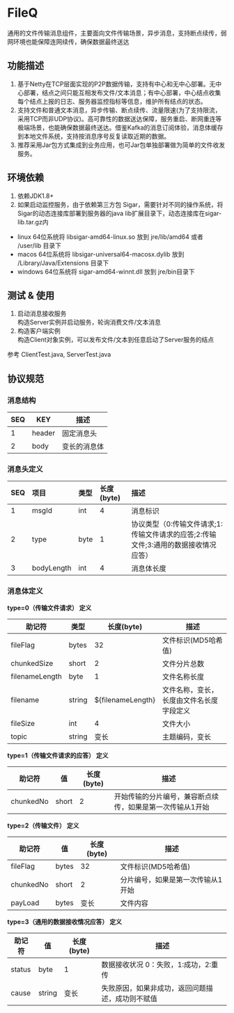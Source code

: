 # FileQ
通用的文件传输消息组件，主要面向文件传输场景，异步消息，支持断点续传，弱网环境也能保障连网续传，确保数据最终送达

## 功能描述
1. 基于Netty在TCP层面实现的P2P数据传输，支持有中心和无中心部署。无中心部署，结点之间只能互相发布文件/文本消息；有中心部署，中心结点收集每个结点上报的日志、服务器监控指标等信息，维护所有结点的状态。
2. 支持文件和普通文本消息，异步传输、断点续传、流量限速(为了支持限流，采用TCP而非UDP协议)。高可靠性的数据送达保障，服务重启、断网重连等极端场景，也能确保数据最终送达。借鉴Kafka的消息订阅体验，消息体缓存到本地文件系统，支持按消息序号反复读取近期的数据。
3. 推荐采用Jar包方式集成到业务应用，也可Jar包单独部署做为简单的文件收发服务。

## 环境依赖
1. 依赖JDK1.8+
2. 如果启动监控服务，由于依赖第三方包 Sigar，需要针对不同的操作系统，将Sigar的动态连接库部署到服务器的java lib扩展目录下，动态连接库在sigar-lib.tar.gz内

- linux   64位系统将  libsigar-amd64-linux.so 放到 jre/lib/amd64 或者 /user/lib 目录下
- macos   64位系统将  libsigar-universal64-macosx.dylib 放到 /Library/Java/Extensions 目录下
- windows 64位系统将  sigar-amd64-winnt.dll 放到 jre/bin目录下

## 测试 & 使用
1. 启动消息接收服务  
构造Server实例并启动服务，轮询消费文件/文本消息  
2. 构造客户端实例  
构造Client对象实例，可以发布文件/文本到任意启动了Server服务的结点  

参考 ClientTest.java, ServerTest.java

## 协议规范
### 消息结构


|SEQ|KEY|描述|
|------|------|------|
|1 |header|固定消息头|
|2 |body|变长的消息体|

### 消息头定义

|SEQ|项目|类型|长度(byte)|描述|
|:--|:--|:--|:--|:--|
|1 |msgId|int|4|消息标识|
|2 |type|byte|1|协议类型（0:传输文件请求;1:传输文件请求的应答;2:传输文件;3:通用的数据接收情况应答）|
|3 |bodyLength|int|4|消息体长度|

### 消息体定义

 **type=0（传输文件请求） 定义**


|助记符|类型|长度(byte)|描述|
|------|------|------|------|
|fileFlag|bytes|32|文件标识(MD5哈希值)|
|chunkedSize|short|2|文件分片总数|
|filenameLength|byte|1|文件名称长度|
|filename|string|${filenameLength}|文件名称，变长，长度由文件名长度字段定义|
|fileSize|int|4|文件大小|
|topic|string|变长|主题编码，变长|


 **type=1（传输文件请求的应答） 定义**


|助记符|值|长度(byte)|描述|
|------|------|------|------|
|chunkedNo|short|2|开始传输的分片编号，兼容断点续传，如果是第一次传输从1开始|

 **type=2（传输文件） 定义**


|助记符|值|长度(byte)|描述|
|------|------|------|------|
|fileFlag|bytes|32|文件标识(MD5哈希值)|
|chunkedNo|short|2|分片编号，如果是第一次传输从1开始|
|payLoad|bytes|变长|文件内容|


 **type=3（通用的数据接收情况应答） 定义**


|助记符|值|长度(byte)|描述|
|------|------|------|------|
|status|byte|1|数据接收状况 0：失败，1:成功，2:重传|
|cause|string|变长|失败原因，如果非成功，返回问题描述，成功则不赋值|
